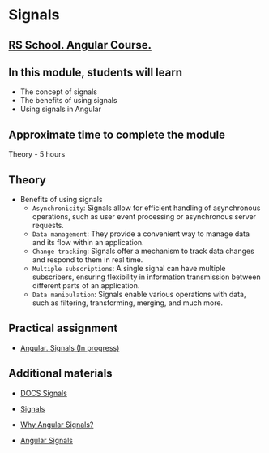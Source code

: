 # Signals

## [RS School. Angular Course.](../../README-RU.md)

## In this module, students will learn

- The concept of signals
- The benefits of using signals
- Using signals in Angular

## Approximate time to complete the module

Theory - 5 hours

## Theory

- Benefits of using signals
  - `Asynchronicity`: Signals allow for efficient handling of asynchronous operations, such as user event processing or asynchronous server requests.
  - `Data management`: They provide a convenient way to manage data and its flow within an application.
  - `Change tracking`: Signals offer a mechanism to track data changes and respond to them in real time.
  - `Multiple subscriptions`: A single signal can have multiple subscribers, ensuring flexibility in information transmission between different parts of an application.
  - `Data manipulation`: Signals enable various operations with data, such as filtering, transforming, merging, and much more.

## Practical assignment

- [Angular. Signals (In progress)]()

## Additional materials

- [DOCS Signals](https://angular.dev/guide/signals)

- [Signals](https://www.youtube.com/watch?v=6W6gycuhiN0&t=169s)
- [Why Angular Signals?](https://www.youtube.com/watch?v=KtEWoFElU9k)
- [Angular Signals](https://www.youtube.com/watch?v=d0IjEcRmNL4)
